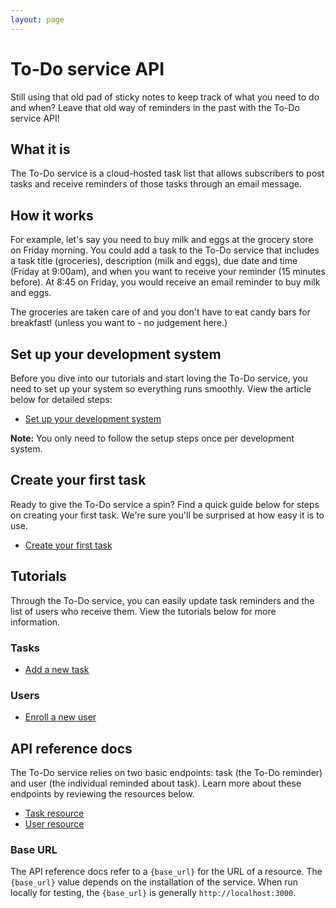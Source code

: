 ```yaml
---
layout: page
---
```


# To-Do service API

Still using that old pad of sticky notes to keep track of what you need to do and when? Leave that old way of reminders in the past with the To-Do service API!

## What it is
The To-Do service is a cloud-hosted task list that allows
subscribers to post tasks and receive reminders of those tasks through an email message. 

## How it works
For example, let's say you need to buy milk and eggs at the grocery store on Friday morning. You could add a task to the To-Do service that includes a task title (groceries), description (milk and eggs), due date and time (Friday at 9:00am), and when you want to receive your reminder (15 minutes before). At 8:45 on Friday, you would receive an email reminder to buy milk and eggs.

The groceries are taken care of and you don't have to eat candy bars for breakfast! 
(unless you want to - no judgement here.)

## Set up your development system
Before you dive into our tutorials and start loving the To-Do service, you need to set up your system so everything runs smoothly. View the article below for detailed steps:

- [Set up your development system](before-you-start-a-tutorial.md)

**Note:** You only need to follow the setup steps once per development system.

## Create your first task
Ready to give the To-Do service a spin? Find a quick guide below for steps on creating your first task.
We're sure you'll be surprised at how easy it is to use.

- [Create your first task](create_first_task_CT.md)

## Tutorials

Through the To-Do service, you can easily update task reminders and the list
of users who receive them. View the tutorials below for more information.

### Tasks
* [Add a new task](add-a-new-task.md)

### Users
* [Enroll a new user](enroll-a-new-user.md)

## API reference docs

The To-Do service relies on two basic endpoints: task (the To-Do reminder)
and user (the individual reminded about task). Learn more about these endpoints by reviewing the resources below.

* [Task resource](api/task.md)
* [User resource](api/user.md)

### Base URL

The API reference docs refer to a `{base_url}` for the URL of a resource. 
The `{base_url}` value depends on the installation of the service. When run locally for testing, the `{base_url}` is
generally `http://localhost:3000`.
